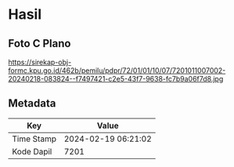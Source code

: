 # Hasil

## Foto C Plano

https://sirekap-obj-formc.kpu.go.id/462b/pemilu/pdpr/72/01/01/10/07/7201011007002-20240218-083824--f7497421-c2e5-43f7-9638-fc7b9a06f7d8.jpg


## Metadata

| Key        | Value               |
| ---------- | ------------------- |
| Time Stamp | 2024-02-19 06:21:02 |
| Kode Dapil | 7201                |



